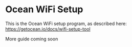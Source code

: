 # Ocean WiFi Setup

This is the Ocean WiFi setup program, as described here: https://getocean.io/docs/wifi-setup-tool

More guide coming soon